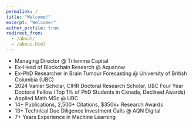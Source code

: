 ```yaml
---
permalink: /
title: "Welcome!"
excerpt: "Welcome!"
author_profile: true
redirect_from: 
  - /about/
  - /about.html
---
```


- Managing Director @ Trilemma Capital
- Ex-Head of Blockchain Research @ Aquanow
- Ex-PhD Researcher in Brain Tumour Forecasting @ University of British Columbia (UBC)
- 2024 Vanier Scholar, CIHR Doctoral Research Scholar, UBC Four Year Doctoral Fellow (Top 1% of PhD Students in Canada, Declined Awards) 
- Applied Math MSc @ UBC
- 14+ Publications, 2,500+ Citations, $350k+ Research Awards
- 13+ Technical Due Diligence Investment Calls @ AQN Digital
- 7+ Years Experience in Machine Learning
